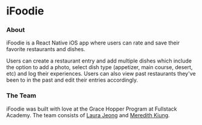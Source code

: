 # iFoodie

### About
iFoodie is a React Native iOS app where users can rate and save their favorite restaurants and dishes.

Users can create a restaurant entry and add multiple dishes which include the option to add a photo, select dish type (appetizer, main course, desert, etc) and log their experiences.
Users can also view past restaurants they've been to in the past and edit their entries accordingly.

### The Team
iFoodie was built with love at the Grace Hopper Program at Fullstack Academy. 
The team consists of [Laura Jeong](https://github.com/ellejeong) and [Meredith Kiung](https://github.com/mlkiung).
